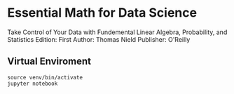 # Essential Math for Data Science
Take Control of Your Data with Fundemental Linear Algebra, Probability, and Statistics
Edition: First
Author: Thomas Nield
Publisher: O'Reilly

## Virtual Enviroment
```
source venv/bin/activate 
jupyter notebook
```
